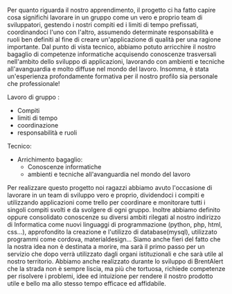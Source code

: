 Per quanto riguarda il nostro apprendimento, il progetto ci ha fatto capire cosa significhi lavorare
in un gruppo come un vero e proprio team di sviluppatori, gestendo i nostri compiti ed i limiti di tempo 
prefissati, coordinandoci l'uno con l'altro, assumendo determinate responsabilità e ruoli ben definiti al fine di creare un'applicazione di qualità per una ragione importante. Dal punto di vista tecnico, abbiamo potuto arricchire il nostro bagaglio di competenze informatiche acquisendo conoscenze trasversali nell'ambito dello sviluppo di applicazioni, lavorando con ambienti e tecniche all'avanguardia e molto diffuse nel mondo del lavoro. Insomma, è stata un'esperienza profondamente formativa per il nostro profilo sia personale che professionale!

Lavoro di gruppo :
- Compiti
- limiti di tempo
- coordinazione
- responsabilità e ruoli

Tecnico:
- Arrichimento bagaglio: 	
	- Conoscenze informatiche
	- ambienti e tecniche all'avanguardia nel mondo del lavoro




Per realizzare questo progetto noi ragazzi abbiamo avuto l'occasione di lavorare in un team di sviluppo vero e proprio, dividendoci i compiti e utilizzando applicazioni come trello per coordinare e monitorare tutti i singoli compiti svolti e da svolgere di ogni gruppo.
Inoltre abbiamo definito oppure consolidato conoscenze su diversi ambiti rilegati al nostro indirizzo di Informatica come nuovi linguaggi di programmazione (python, php, html, css...), approfondito la creazione e l'utilizzo di database(mysql), utilizzato programmi come cordova, materialdesign...
Siamo anche fieri del fatto che la nostra idea non è destinata a morire, ma sarà il primo passo per un servizio che dopo verrà utilizzato dagli organi istituzionali e che sarà utile al nostro territorio.
Abbiamo anche realizzato durante lo sviluppo di BrentAlert che la strada non è sempre liscia, ma più che tortuosa, richiede competenze per risolvere i problemi, idee ed intuizione per rendere il nostro prodotto utile e bello ma allo stesso tempo efficace ed affidabile.
<!--stackedit_data:
eyJoaXN0b3J5IjpbLTgzNjI0NDY3MSwtMjA4ODc0NjYxMl19
-->